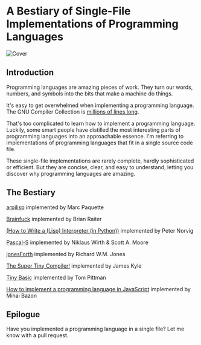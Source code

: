 # A Bestiary of Single-File Implementations of Programming Languages

![Cover](https://raw.githubusercontent.com/marcpaq/b1fipl/master/FunnyAnimals.jpg "Cover")


## Introduction

Programming languages are amazing pieces of work. They turn our words, numbers, and symbols into the bits that make a machine do things.

It's easy to get overwhelmed when implementing a programming language. The GNU Compiler Collection is [millions of lines long](https://www.phoronix.com/scan.php?page=news_item&px=MTE1OTg).

That's too complicated to learn how to implement a programming language. Luckily, some smart people have distilled the most interesting parts of programming languages into an approachable essence. I'm referring to implementations of programming languages that fit in a single source code file. 

These single-file implementations are rarely complete, hardly sophisticated or efficient. But they are concise, clear, and easy to understand, letting you discover why programming languages are amazing.

## The Bestiary

[arpilisp](https://github.com/marcpaq/arpilisp) implemented by Marc Paquette

[Brainfuck](http://www.muppetlabs.com/~breadbox/software/tiny/bf.asm.txt) implemented by Brian Raiter

[(How to Write a (Lisp) Interpreter (in Python))](http://www.norvig.com/lispy.html) implemented by Peter Norvig

[Pascal-S](http://standardpascal.org/pascals.html) implemented by Niklaus Wirth & Scott A. Moore

[jonesForth](https://github.com/nornagon/jonesforth/blob/master/jonesforth.S) implemented by Richard W.M. Jones

[The Super Tiny Compiler!](https://github.com/thejameskyle/the-super-tiny-compiler) implemented by James Kyle

[Tiny Basic](http://ittybittycomputers.com/IttyBitty/TinyBasic/index.htm) implemented by Tom Pittman

[How to implement a programming language in JavaScript](http://lisperator.net/pltut/) implemented by Mihai Bazon

## Epilogue

Have you implemented a programming language in a single file? Let me know with a pull request.
